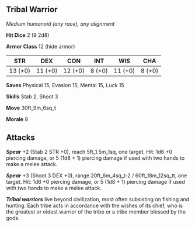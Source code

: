 ## Tribal Warrior

*Medium humanoid (any race), any alignment*

**Hit Dice** 2 (9 2d8)

**Armor Class** 12 (hide armor)

| STR     | DEX     | CON     | INT     | WIS     | CHA     |
|---------|---------|---------|---------|---------|---------|
| 13 (+0) | 11 (+0) | 12 (+0) |  8 (+0) | 11 (+0) |  8 (+0) |

**Saves** Physical 15, Evasion 15, Mental 15, Luck 15

**Skills** Stab 2, Shoot 3

**Move** 30ft\_9m\_6sq\_t

**Morale** 8

## Attacks

***Spear*** +2 (Stab 2 STR +0), reach 5ft\_1.5m\_1sq, one target. Hit: 1d6 +0 piercing damage, or 5 (1d8 + 1) piercing damage if used with two hands to make a melee attack.

***Spear*** +3 (Shoot 3 DEX +0), range 20ft\_6m\_4sq\_t-2 / 60ft\_18m\_12sq\_tt, one target. Hit: 1d6 +0 piercing damage, or 5 (1d8 + 1) piercing damage if used with two hands to make a melee attack.

***Tribal warriors*** live beyond civilization, most often subsisting on fishing and hunting. Each tribe acts in accordance with the wishes of its chief, who is the greatest or oldest warrior of the tribe or a tribe member blessed by the gods.

